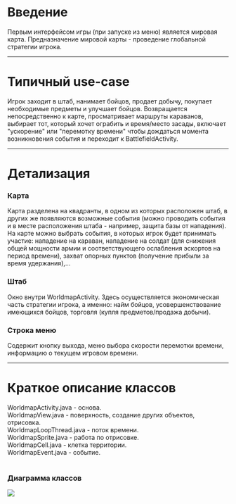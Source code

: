 # Введение #
Первым интерфейсом игры (при запуске из меню) является мировая карта.
Предназначение мировой карты - проведение глобальной стратегии игрока.

---

# Типичный use-case #
Игрок заходит в штаб, нанимает бойцов, продает добычу, покупает необходимые предметы и улучшает бойцов. Возвращается непосредственно к карте, просматривает маршруты караванов, выбирает тот, который хочет ограбить и время/место засады, включает "ускорение" или "перемотку времени" чтобы дождаться момента возникновения события и переходит к BattlefieldActivity.

---

# Детализация #
### Карта ###
Карта разделена на квадранты, в одном из которых расположен штаб, в других же появляются возможные события (можно проводить события и в месте расположения штаба - например, защита базы от нападения).
На карте можно выбрать события, в которых игрок будет принимать участие: нападение на караван, нападение на солдат (для снижения общей мощности армии и соответствующего ослабления эскортов на период времени), захват опорных пунктов (получение прибыли за время удержания),...

### Штаб ###
Окно внутри WorldmapActivity.
Здесь осуществляется экономическая часть стратегии игрока, а именно: найм бойцов, усовершенствование имеющихся бойцов, торговля (купля предметов/продажа добычи).

### Строка меню ###
Содержит кнопку выхода, меню выбора скорости перемотки времени, информацию о текущем игровом времени.

---

# Краткое описание классов #
WorldmapActivity.java - основа.<br>
WorldmapView.java - поверхность, создание других объектов, отрисовка.<br>
WorldmapLoopThread.java - поток времени.<br>
WorldmapSprite.java - работа по отрисовке.<br>
WorldmapCell.java - клетка территории.<br>
WorldmapEvent.java - событие.<br>
<br>
<h3>Диаграмма классов</h3>
<img src='http://gamedeveloping-android-project.googlecode.com/svn/wiki/WorldmapUML.png' />